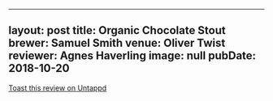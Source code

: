 
---
layout: post
title:  Organic Chocolate Stout
brewer: Samuel Smith
venue: Oliver Twist
reviewer: Agnes Haverling
image: null
pubDate: 2018-10-20
---


[Toast this review on Untappd](https://untappd.com/user/StoutEmpire/checkin/666030892)
